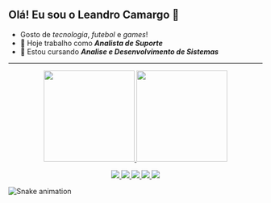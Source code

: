 ## Olá! Eu sou o Leandro Camargo 👋

- Gosto de *tecnologia*, *futebol* e *games*!
- 🔭 Hoje trabalho como ***Analista de Suporte***
- 🌱 Estou cursando ***Analise e Desenvolvimento de Sistemas***

---

<div align="center">
  <a href="https://github.com/Lecamargox7">
  <img height="180em" src="https://github-readme-stats.vercel.app/api?username=lecamargox7&show_icons=true&theme=vision-friendly-dark&include_all_commits=true&count_private=true"/>
  <img height="180em" src="https://github-readme-stats.vercel.app/api/top-langs/?username=lecamargox7&layout=compact&langs_count=7&theme=vision-friendly-dark"/>
</div>
  
<p align="center">
  <a href="https://www.instagram.com/lecamargox/">
  <img  src="https://img.shields.io/badge/instagram-%237289DA.svg?style=for-the-badge&logo=instagram&logoColor=white">
  </a>
  
  <a href="https://www.linkedin.com/in/lecamargo/">
    <img  src="https://img.shields.io/badge/linkedin-%230077B5.svg?style=for-the-badge&logo=linkedin&logoColor=white"> 
  </a>
  
  <a href="https://www.twitch.tv/lecamargox">
    <img  src="https://img.shields.io/badge/Twitch-%239146FF.svg?style=for-the-badge&logo=Twitch&logoColor=white"> 
  </a>
  
  <a href="https://mobile.twitter.com/lecamargox">
    <img  src="https://img.shields.io/badge/Twitter-%231DA1F2.svg?style=for-the-badge&logo=Twitter&logoColor=white"> 
  </a>
  
  <a href="https://www.youtube.com/channel/UCC8GZogA9LkBWPe2F-gdIgw">
    <img  src="https://img.shields.io/badge/YouTube-%23FF0000.svg?style=for-the-badge&logo=YouTube&logoColor=white"> 
  </a>
</p>

  ![Snake animation](https://github.com/lecamargox7/lecamargox7/blob/output/github-contribution-grid-snake.svg)
  
  <br>
